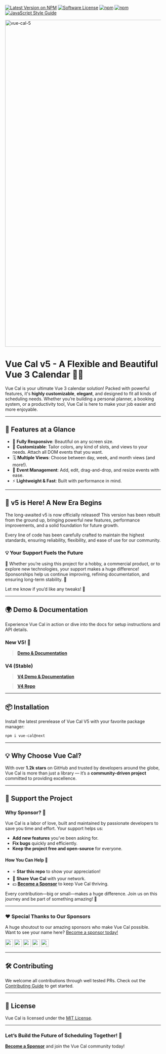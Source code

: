 [![Latest Version on NPM](https://img.shields.io/npm/v/vue-cal.svg)](https://npmjs.com/package/vue-cal)
[![Software License](https://img.shields.io/badge/license-MIT-brightgreen.svg)](LICENSE.md)
[![npm](https://img.shields.io/npm/dt/vue-cal.svg)](https://www.npmjs.com/package/vue-cal)
[![npm](https://img.shields.io/npm/dw/vue-cal.svg)](https://www.npmjs.com/package/vue-cal)
[![JavaScript Style Guide](https://img.shields.io/badge/code_style-standard-brightgreen.svg)](https://standardjs.com)

<img width="1057" alt="vue-cal-5" src="https://github.com/user-attachments/assets/70502565-f03e-47bd-b217-9adf9ce9e561" />

# Vue Cal v5 - A Flexible and Beautiful Vue 3 Calendar 📅✨

Vue Cal is your ultimate Vue 3 calendar solution! Packed with powerful features, it's **highly customizable**, **elegant**, and designed to fit all kinds of scheduling needs. Whether you’re building a personal planner, a booking system, or a productivity tool, Vue Cal is here to make your job easier and more enjoyable.

---

## 🌟 Features at a Glance

- 🔄 **Fully Responsive**: Beautiful on any screen size.
- 🎨 **Customizable**: Tailor colors, any kind of slots, and views to your needs. Attach all DOM events that you want.
- 🗓️ **Multiple Views**: Choose between day, week, and month views (and more!).
- 📌 **Event Management**: Add, edit, drag-and-drop, and resize events with ease.
- ⚡️ **Lightweight & Fast**: Built with performance in mind.

___

## 🚀 v5 is Here! A New Era Begins

The long-awaited v5 is now officially released! This version has been rebuilt from the ground up, bringing powerful new features, performance improvements, and a solid foundation for future growth.

Every line of code has been carefully crafted to maintain the highest standards, ensuring reliability, flexibility, and ease of use for our community.

### 💡 Your Support Fuels the Future

🌟 Whether you’re using this project for a hobby, a commercial product, or to explore new technologies, your support makes a huge difference! Sponsorships help us continue improving, refining documentation, and ensuring long-term stability. 🚀

Let me know if you’d like any tweaks! 🎉

---

## 🌍 Demo & Documentation

Experience Vue Cal in action or dive into the docs for setup instructions and API details.

### New V5! 🚀
> [**Demo & Documentation**](https://antoniandre.github.io/vue-cal)

### V4 (Stable)

> [**V4 Demo & Documentation**](https://antoniandre.github.io/vue-cal)

> [**V4 Repo**](https://antoniandre.github.io/vue-cal-v4)

---

## 📦 Installation

Install the latest prerelease of Vue Cal V5 with your favorite package manager:

```bash
npm i vue-cal@next
```

---

## 💡 Why Choose Vue Cal?

With over **1.2k stars** on GitHub and trusted by developers around the globe, Vue Cal is more than just a library — it’s a **community-driven project** committed to providing excellence.

---

## 🤝 Support the Project

### **Why Sponsor?** 💛

Vue Cal is a labor of love, built and maintained by passionate developers to save you time and effort. Your support helps us:

- **Add new features** you’ve been asking for.
- **Fix bugs** quickly and efficiently.
- **Keep the project free and open-source** for everyone.

#### **How You Can Help** 🙌

- ⭐ **Star this repo** to show your appreciation!
- 💬 **Share Vue Cal** with your network.
- 💵 **[Become a Sponsor](https://github.com/sponsors/antoniandre)** to keep Vue Cal thriving.

Every contribution—big or small—makes a huge difference. Join us on this journey and be part of something amazing! 💖

---

### ❤️ Special Thanks to Our Sponsors

A huge shoutout to our amazing sponsors who make Vue Cal possible. Want to see your name here? [Become a sponsor today!](https://github.com/sponsors/antoniandre)

<a href="https://github.com/nmauersberg"><img src="https://avatars.githubusercontent.com/nmauersberg?s=25" alt="nmauersberg" width="25"></a>
<a href="https://github.com/audabas"><img src="https://avatars.githubusercontent.com/audabas?s=25" alt="audabas" width="25"></a>
<a href="https://github.com/crbast"><img src="https://avatars.githubusercontent.com/crbast?s=25" alt="crbast" width="25"></a>
<a href="https://github.com/codecov"><img src="https://avatars.githubusercontent.com/codecov?s=25" alt="codecov" width="25"></a>
<a href="https://github.com/zeidanbm"><img src="https://avatars.githubusercontent.com/zeidanbm?s=25" alt="zeidanbm" width="25"></a>

---

## 🛠️ Contributing

We welcome all contributions through well tested PRs. Check out the [Contributing Guide](CONTRIBUTING.md) to get started.

---

## 📄 License

Vue Cal is licensed under the [MIT License](LICENSE).

---

### Let’s Build the Future of Scheduling Together! 🚀
**[Become a Sponsor](https://github.com/sponsors/antoniandre)** and join the Vue Cal community today!
